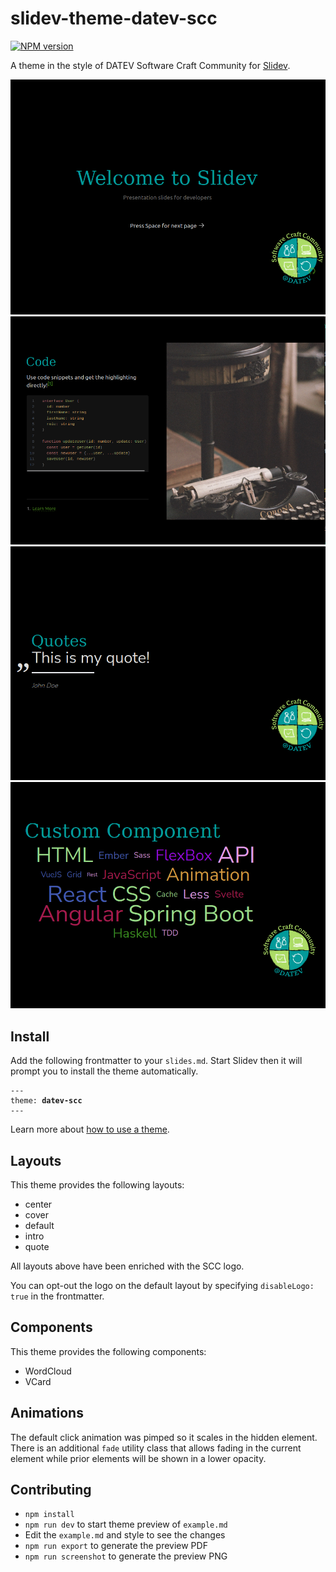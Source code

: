 # slidev-theme-datev-scc

[![NPM version](https://img.shields.io/npm/v/slidev-theme-datev-scc?color=3AB9D4&label=)](https://www.npmjs.com/package/slidev-theme-datev-scc)

A theme in the style of DATEV Software Craft Community for [Slidev](https://github.com/slidevjs/slidev).

![Intro](screenshots/intro.png)
![Intro](screenshots/code.png)
![Intro](screenshots/quote.png)
![Intro](screenshots/word-cloud.png)

## Install

Add the following frontmatter to your `slides.md`. Start Slidev then it will prompt you to install the theme automatically.

<pre><code>---
theme: <b>datev-scc</b>
---</code></pre>

Learn more about [how to use a theme](https://sli.dev/themes/use).

## Layouts

This theme provides the following layouts:

- center
- cover
- default
- intro
- quote

All layouts above have been enriched with the SCC logo.

You can opt-out the logo on the default layout by specifying `disableLogo: true` in the frontmatter.

## Components

This theme provides the following components:

- WordCloud
- VCard

## Animations

The default click animation was pimped so it scales in the hidden element.
There is an additional `fade` utility class that allows fading in the current element while prior elements will be shown in a lower opacity.

## Contributing

- `npm install`
- `npm run dev` to start theme preview of `example.md`
- Edit the `example.md` and style to see the changes
- `npm run export` to generate the preview PDF
- `npm run screenshot` to generate the preview PNG
